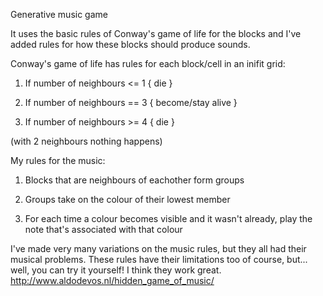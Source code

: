 Generative music game

It uses the basic rules of Conway's game of life for the blocks and I've added rules for how these blocks should produce sounds.

Conway's game of life has rules for each block/cell in an inifit grid:


1. If number of neighbours <= 1 { die }

2. If number of neighbours == 3 { become/stay alive }

3. If number of neighbours >= 4 { die }

(with 2 neighbours nothing happens)

My rules for the music:



1. Blocks that are neighbours of eachother form groups

2. Groups take on the colour of their lowest member

3. For each time a colour becomes visible and it wasn't already, play the note that's associated with that colour

I've made very many variations on the music rules, but they all had their musical problems.
These rules have their limitations too of course, but... well, you can try it yourself! I think they work great. http://www.aldodevos.nl/hidden_game_of_music/
